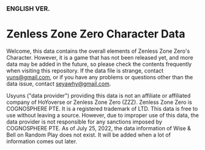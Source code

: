 ### ENGLISH VER.

# Zenless Zone Zero Character Data
Welcome, this data contains the overall elements of Zenless Zone Zero's Character.
However, it is a game that has not been released yet, and more data may be added in the future, so please check the contents frequently when visiting this repository. If the data file is strange, contact yuns@gmail.com, or if you have any problems or questions other than the data issue, contact seyawhy@gmail.com.

Usyuns ("data provider") providing this data is not an affiliate or affiliated company of HoYoverse or Zenless Zone Zero (ZZZ). Zenless Zone Zero is COGNOSPHERE PTE. It is a registered trademark of LTD. This data is free to use without leaving a source. However, due to improper use of this data, the data provider is not responsible for any sanctions imposed by COGNOSPHERE PTE. As of July 25, 2022, the data information of Wise & Bell on Random Play does not exist. It will be added when a lot of information comes out later.
